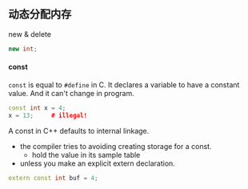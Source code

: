 ## 动态分配内存
new & delete
```cpp
new int;
```

#### const
`const` is equal to `#define` in C. 
It declares a variable to have a constant value. And it can't change in program.
```cpp
const int x = 4;
x = 13;		# illegal!
```

A const in C++ defaults to internal linkage.
- the compiler tries to avoiding creating storage for a const.
    - hold the value in its sample table
- unless you make an explicit extern declaration.
```cpp
extern const int buf = 4;
```
